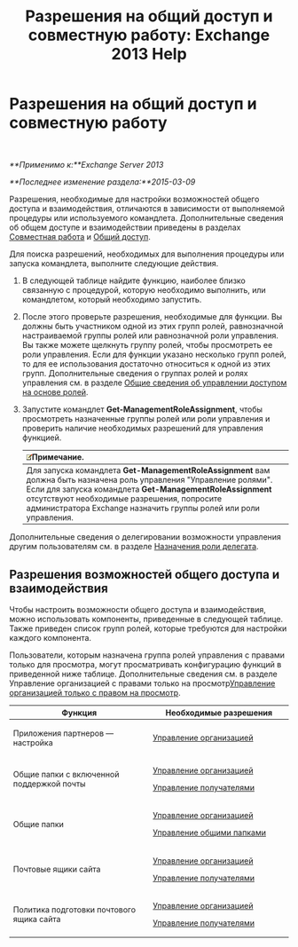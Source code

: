 ﻿---
title: 'Разрешения на общий доступ и совместную работу: Exchange 2013 Help'
TOCTitle: Разрешения на общий доступ и совместную работу
ms:assetid: b7fa4b7c-1266-45bd-a14b-f66be0459cc5
ms:mtpsurl: https://technet.microsoft.com/ru-ru/library/JJ150556(v=EXCHG.150)
ms:contentKeyID: 50488987
ms.date: 04/30/2018
mtps_version: v=EXCHG.150
ms.translationtype: HT
---

# Разрешения на общий доступ и совместную работу

 

_**Применимо к:**Exchange Server 2013_

_**Последнее изменение раздела:**2015-03-09_

Разрешения, необходимые для настройки возможностей общего доступа и взаимодействия, отличаются в зависимости от выполняемой процедуры или используемого командлета. Дополнительные сведения об общем доступе и взаимодействии приведены в разделах [Совместная работа](collaboration-exchange-2013-help.md) и [Общий доступ](sharing-exchange-2013-help.md).

Для поиска разрешений, необходимых для выполнения процедуры или запуска командлета, выполните следующие действия.

1.  В следующей таблице найдите функцию, наиболее близко связанную с процедурой, которую необходимо выполнить, или командлетом, который необходимо запустить.

2.  После этого проверьте разрешения, необходимые для функции. Вы должны быть участником одной из этих групп ролей, равнозначной настраиваемой группы ролей или равнозначной роли управления. Вы также можете щелкнуть группу ролей, чтобы просмотреть ее роли управления. Если для функции указано несколько групп ролей, то для ее использования достаточно относиться к одной из этих групп. Дополнительные сведения о группах ролей и ролях управления см. в разделе [Общие сведения об управлении доступом на основе ролей](understanding-role-based-access-control-exchange-2013-help.md).

3.  Запустите командлет **Get-ManagementRoleAssignment**, чтобы просмотреть назначенные группы ролей или роли управления и проверить наличие необходимых разрешений для управления функцией.
    
    <table>
    <thead>
    <tr class="header">
    <th><img src="images/JJ126620.note(EXCHG.150).gif" title="Примечание" alt="Примечание" />Примечание.</th>
    </tr>
    </thead>
    <tbody>
    <tr class="odd">
    <td>Для запуска командлета <strong>Get-ManagementRoleAssignment</strong> вам должна быть назначена роль управления &quot;Управление ролями&quot;. Если для запуска командлета <strong>Get-ManagementRoleAssignment</strong> отсутствуют необходимые разрешения, попросите администратора Exchange назначить группы ролей или роли управления.</td>
    </tr>
    </tbody>
    </table>


Дополнительные сведения о делегировании возможности управления другим пользователям см. в разделе [Назначения роли делегата](delegate-role-assignments-exchange-2013-help.md).

## Разрешения возможностей общего доступа и взаимодействия

Чтобы настроить возможности общего доступа и взаимодействия, можно использовать компоненты, приведенные в следующей таблице. Также приведен список групп ролей, которые требуются для настройки каждого компонента.

Пользователи, которым назначена группа ролей управления с правами только для просмотра, могут просматривать конфигурацию функций в приведенной ниже таблице. Дополнительные сведения см. в разделе Управление организацией с правами только на просмотр[Управление организацией только с правом на просмотр](view-only-organization-management-exchange-2013-help.md).


<table>
<colgroup>
<col style="width: 50%" />
<col style="width: 50%" />
</colgroup>
<thead>
<tr class="header">
<th>Функция</th>
<th>Необходимые разрешения</th>
</tr>
</thead>
<tbody>
<tr class="odd">
<td><p>Приложения партнеров — настройка</p></td>
<td><p><a href="organization-management-exchange-2013-help.md">Управление организацией</a></p></td>
</tr>
<tr class="even">
<td><p>Общие папки с включенной поддержкой почты</p></td>
<td><p><a href="organization-management-exchange-2013-help.md">Управление организацией</a></p>
<p><a href="recipient-management-exchange-2013-help.md">Управление получателями</a></p></td>
</tr>
<tr class="odd">
<td><p>Общие папки</p></td>
<td><p><a href="organization-management-exchange-2013-help.md">Управление организацией</a></p>
<p><a href="public-folder-management-exchange-2013-help.md">Управление общими папками</a></p></td>
</tr>
<tr class="even">
<td><p>Почтовые ящики сайта</p></td>
<td><p><a href="organization-management-exchange-2013-help.md">Управление организацией</a></p>
<p><a href="recipient-management-exchange-2013-help.md">Управление получателями</a></p></td>
</tr>
<tr class="odd">
<td><p>Политика подготовки почтового ящика сайта</p></td>
<td><p><a href="organization-management-exchange-2013-help.md">Управление организацией</a></p>
<p><a href="recipient-management-exchange-2013-help.md">Управление получателями</a></p></td>
</tr>
</tbody>
</table>

